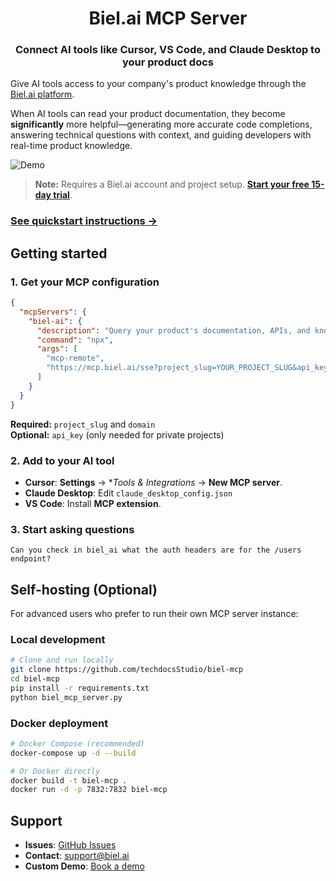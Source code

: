 <div align="center">
  <h1>Biel.ai MCP Server</h1>
  <h3>Connect AI tools like Cursor, VS Code, and Claude Desktop to your product docs</h3>
</div>

Give AI tools access to your company's product knowledge through the [Biel.ai platform](https://biel.ai).

When AI tools can read your product documentation, they become **significantly** more helpful—generating more accurate code completions, answering technical questions with context, and guiding developers with real-time product knowledge.

![Demo](https://docs.biel.ai/assets/images/biel-mcp-a39176ce568e8c3f79fa1b69e90b533d.png)

> **Note:** Requires a Biel.ai account and project setup. **[Start your free 15-day trial](https://app.biel.ai/accounts/signup/)**.

<h3><a href="https://docs.biel.ai/integrations/mcp-server?utm_source=github&utm_medium=referral&utm_campaign=readme">See quickstart instructions →</a></h3>

## Getting started

### 1. Get your MCP configuration

```json
{
  "mcpServers": {
    "biel-ai": {
      "description": "Query your product's documentation, APIs, and knowledge base.",
      "command": "npx",
      "args": [
        "mcp-remote",
        "https://mcp.biel.ai/sse?project_slug=YOUR_PROJECT_SLUG&api_key=YOUR_API_KEY&domain=https://your-docs-domain.com"
      ]
    }
  }
}
```

**Required:** `project_slug` and `domain`  
**Optional:** `api_key` (only needed for private projects)

### 2. Add to your AI tool

* **Cursor**: **Settings** → **Tools & Integrations* → **New MCP server**.
* **Claude Desktop**: Edit `claude_desktop_config.json`  
* **VS Code**: Install **MCP extension**.

### 3. Start asking questions

```
Can you check in biel_ai what the auth headers are for the /users endpoint?
```

## Self-hosting (Optional)

For advanced users who prefer to run their own MCP server instance:

### Local development
```bash
# Clone and run locally
git clone https://github.com/techdocsStudio/biel-mcp
cd biel-mcp
pip install -r requirements.txt
python biel_mcp_server.py
```

### Docker deployment
```bash
# Docker Compose (recommended)
docker-compose up -d --build

# Or Docker directly
docker build -t biel-mcp .
docker run -d -p 7832:7832 biel-mcp
```

## Support

- **Issues**: [GitHub Issues](https://github.com/techdocsStudio/biel-mcp/issues)
- **Contact**: [support@biel.ai](mailto:support@biel.ai)
- **Custom Demo**: [Book a demo](https://biel.ai/contact)
